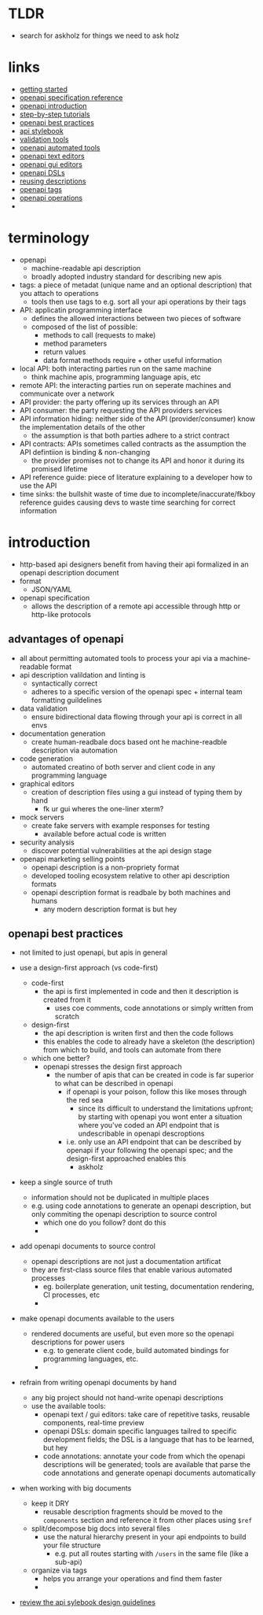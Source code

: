
# TLDR 
  - search for askholz for things we need to ask holz


# links
  - [getting started](https://oai.github.io/Documentation/start-here.html)
  - [openapi specification reference](https://spec.openapis.org/oas/v3.1.0)
  - [openapi introduction](https://oai.github.io/Documentation/introduction.html)
  - [step-by-step tutorials](https://oai.github.io/Documentation/specification.html)
  - [openapi best practices](https://oai.github.io/Documentation/best-practices.html)
  - [api stylebook](http://apistylebook.com/design/guidelines/)
  - [validation tools](https://openapi.tools/#data-validators)
  - [openapi automated tools](https://openapi.tools/)
  - [openapi text editors](https://openapi.tools/#text-editors)
  - [openapi gui editors](https://openapi.tools/#gui-editors)
  - [openapi DSLs](https://openapi.tools/#dsl)
  - [reusing descriptions](https://oai.github.io/Documentation/specification-components.html)
  - [openapi tags](https://spec.openapis.org/oas/v3.1.0#oasTags)
  - [openapi operations](https://oai.github.io/Documentation/specification-paths.html)
  - 

# terminology 
  - openapi
    - machine-readable api description
    - broadly adopted industry standard for describing new apis
  - tags: a piece of metadat (unique name and an optional description) that you attach to operations
    - tools then use tags to e.g. sort all your api operations by their tags
  - API: applicatin programming interface
    - defines the allowed interactions between two pieces of software
    - composed of the list of possible:
      - methods to call (requests to make)
      - method parameters
      - return values
      - data format methods require + other useful information
  - local API: both interacting parties run on the same machine
    - think machine apis, programming language apis, etc
  - remote API: the interacting parties run on seperate machines and communicate over a network
  - API provider: the party offering up its services through an API
  - API consumer: the party requesting the API providers services 
  - API information hiding: neither side of the API (provider/consumer) know the implementation details of the other 
    - the assumption is that both parties adhere to a strict contract
  - API contracts: APIs sometimes called contracts as the assumption the API defintiion is binding & non-changing 
    - the provider promises not to change its API and honor it during its promised lifetime
  - API reference guide: piece of literature explaining to a developer how to use the API 
  - time sinks: the bullshit waste of time due to incomplete/inaccurate/fkboy reference guides causing devs to waste time searching for correct information


# introduction
  - http-based api designers benefit from having their api formalized in an openapi description document
  - format 
    - JSON/YAML
  - openapi specification 
    - allows the description of a remote api accessible through http or http-like protocols


## advantages of openapi 
  - all about permitting automated tools to process your api via a machine-readable format 
  - api description valildation and linting is
    - syntactically correct
    - adheres to a specific version of the openapi spec + internal team formatting guildelines
  - data validation
    - ensure bidirectional data flowing through your api is correct in all envs
  - documentation generation 
    - create human-readbale docs based ont he machine-readble description via automation 
  - code generation 
    - automated creatino of both server and client code in any programming language
  - graphical editors 
    - creation of description files using a gui instead of typing them by hand
      - fk ur gui wheres the one-liner xterm?
  - mock servers
    - create fake servers with example responses for testing
      - available before actual code is written
  - security analysis
    - discover potential vulnerabilities at the api design stage
  - openapi marketing selling points 
    - openapi description is a non-propriety format 
    - developed tooling ecosystem relative to other api description formats
    - openapi description format is readbale by both machines and humans
      - any modern description format is but hey

## openapi best practices
  - not limited to just openapi, but apis in general
  - use a design-first approach (vs code-first)
    - code-first
      - the api is first implemented in code and then it description is created from it 
        - uses coe comments, code annotations or simply written from scratch
    - design-first 
      - the api description is writen first and then the code follows 
      - this enables the code to already have a skeleton (the description) from which to build, and tools can automate from there
    - which one better?
      - openapi stresses the design first approach 
        - the number of apis that can be created in code is far superior to what can be described in openapi
          - if openapi is your poison, follow this like moses through the red sea
            - since its difficult to understand the limitations upfront; by starting with openapi you wont enter a situation where you've coded an API endpoint that is undescribable in openapi descroptions
          - i.e. only use an API endpoint that can be described by openapi if your following the openapi spec; and the design-first approached enables this
            - askholz

  - keep a single source of truth
    - information should not be duplicated in multiple places
    - e.g. using code annotations to generate an openapi description, but only commiting the openapi description to source control
      - which one do you follow? dont do this
      - 
  - add openapi documents to source control 
    - openapi descriptions are not just a documentation artificat
    - they are first-class source files that enable various automated processes 
      - eg. boilerplate generation, unit testing, documentation rendering, CI processes, etc
      - 
  - make openapi documents available to the users 
    - rendered documents are useful, but even more so the openapi descriptions for power users
      - e.g. to generate client code, build automated bindings for programming languages, etc.
      - 
  - refrain from writing openapi documents by hand
    - any big project should not hand-write openapi descriptions
    - use the available tools:
      - openapi text / gui editors: take care of repetitive tasks, reusable components, real-time preview
      - openapi DSLs: domain specific languages tailred to specific development fields; the DSL is a language that has to be learned, but hey
      - code annotations: annotate your code from which the openapi descriptions will be generated; tools are available that parse the code annotations and generate openapi documents automatically
  - when working with big documents 
    - keep it DRY 
      - reusable description fragments should be moved to the `components` section and reference it from other places using `$ref`
    - split/decompose big docs into several files 
      - use the natural hierarchy present in your api endpoints to build your file structure
        - e.g. put all routes starting with `/users` in the same file (like a sub-api)
    - organize via tags 
      - helps  you arrange your operations and find them faster
      - 
  - [review the api sylebook design guidelines](http://apistylebook.com/design/guidelines/)

